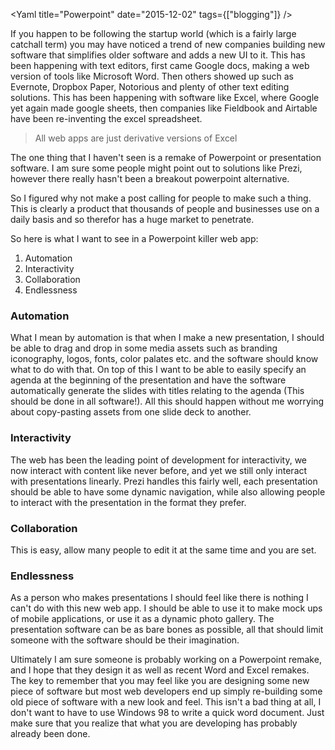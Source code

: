 <Yaml
title="Powerpoint"
date="2015-12-02"
tags={["blogging"]}
/>

If you happen to be following the startup world (which is a fairly large catchall term) you may have noticed a trend of new companies building new software that simplifies older software and adds a new UI to it. This has been happening with text editors, first came Google docs, making a web version of tools like Microsoft Word. Then others showed up such as Evernote, Dropbox Paper, Notorious and plenty of other text editing solutions. This has been happening with software like Excel, where Google yet again made google sheets, then companies like Fieldbook and Airtable have been re-inventing the excel spreadsheet.

> All web apps are just derivative versions of Excel</p>

The one thing that I haven't seen is a remake of Powerpoint or presentation software. I am sure some people might point out to solutions like Prezi, however there really hasn't been a breakout powerpoint alternative.

So I figured why not make a post calling for people to make such a thing. This is clearly a product that thousands of people and businesses use on a daily basis and so therefor has a huge market to penetrate.

So here is what I want to see in a Powerpoint killer web app:

1. Automation
2. Interactivity
3. Collaboration
4. Endlessness

### Automation

What I mean by automation is that when I make a new presentation, I should be able to drag and drop in some media assets such as branding iconography, logos, fonts, color palates etc. and the software should know what to do with that. On top of this I want to be able to easily specify an agenda at the beginning of the presentation and have the software automatically generate the slides with titles relating to the agenda (This should be done in all software!). All this should happen without me worrying about copy-pasting assets from one slide deck to another.

### Interactivity

The web has been the leading point of development for interactivity, we now interact with content like never before, and yet we still only interact with presentations linearly. Prezi handles this fairly well, each presentation should be able to have some dynamic navigation, while also allowing people to interact with the presentation in the format they prefer.

### Collaboration

This is easy, allow many people to edit it at the same time and you are set.

### Endlessness

As a person who makes presentations I should feel like there is nothing I can't do with this new web app. I should be able to use it to make mock ups of mobile applications, or use it as a dynamic photo gallery. The presentation software can be as bare bones as possible, all that should limit someone with the software should be their imagination.

Ultimately I am sure someone is probably working on a Powerpoint remake, and I hope that they design it as well as recent Word and Excel remakes. The key to remember that you may feel like you are designing some new piece of software but most web developers end up simply re-building some old piece of software with a new look and feel. This isn't a bad thing at all, I don't want to have to use Windows 98 to write a quick word document. Just make sure that you realize that what you are developing has probably already been done.
